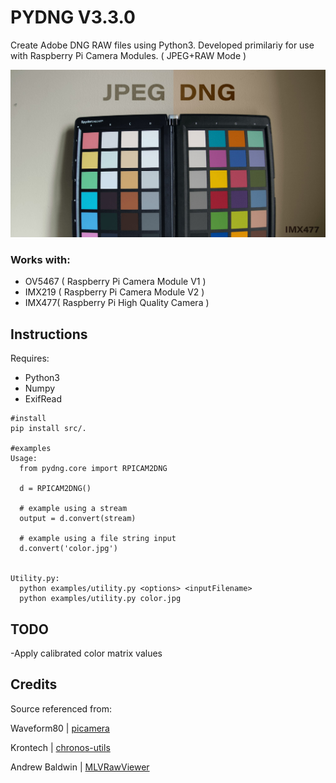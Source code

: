 PYDNG V3.3.0
=========

Create Adobe DNG RAW files using Python3. Developed primilariy for use with Raspberry Pi Camera Modules. ( JPEG+RAW Mode )

![](demo.jpg)

### Works with:
- OV5467 ( Raspberry Pi Camera Module V1 )
- IMX219 ( Raspberry Pi Camera Module V2 )
- IMX477( Raspberry Pi High Quality Camera )

Instructions
------------

Requires: 
- Python3 
- Numpy  
- ExifRead



```
#install 
pip install src/.

#examples
Usage:
  from pydng.core import RPICAM2DNG

  d = RPICAM2DNG()

  # example using a stream
  output = d.convert(stream)

  # example using a file string input
  d.convert('color.jpg')


Utility.py:
  python examples/utility.py <options> <inputFilename> 
  python examples/utility.py color.jpg  

```

TODO
------------

-Apply calibrated color matrix values 


Credits
------------
Source referenced from:

Waveform80 | [picamera](https://github.com/waveform80/picamera)

Krontech | [chronos-utils](https://github.com/krontech/chronos-utils)

Andrew Baldwin | [MLVRawViewer](https://bitbucket.org/baldand/mlrawviewer)


